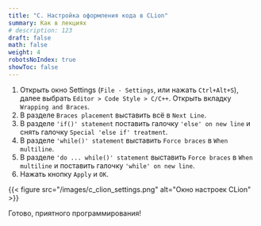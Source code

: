```yaml
---
title: "C. Настройка оформления кода в CLion"
summary: Как в лекциях
# description: 123
draft: false
math: false
weight: 4
robotsNoIndex: true
showToc: false
---
```


1. Открыть окно Settings (`File - Settings`, или нажать `Ctrl+Alt+S`), далее выбрать `Editor > Code Style > C/C++`. Открыть вкладку `Wrapping and Braces`.
2. В разделе `Braces placement` выставить всё в `Next Line`.
3. В разделе `'if()' statement` поставить галочку `'else' on new line` и снять галочку `Special 'else if' treatment`.
4. В разделе `'while()' statement` выставить `Force braces` в `When multiline`.
5. В разделе `'do ... while()' statement` выставить `Force braces` в `When multiline` и поставить галочку `'while' on new line`.
6. Нажать кнопку `Apply` и `OK`.

{{< figure src="/images/c_clion_settings.png" alt="Окно настроек CLion" >}}

Готово, приятного программирования!
